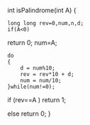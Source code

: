 int isPalindrome(int A) {
  
    long long rev=0,num,n,d;
    if(A<0)
  return 0;
num=A;
  
  
  
    do
    {
        d = num%10;
        rev = rev*10 + d;
        num = num/10;
    }while(num!=0);
    
if (rev==A  )
return 1;

else 
return 0;
}
